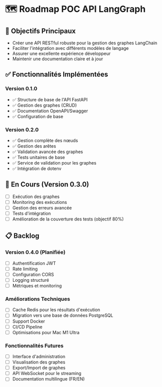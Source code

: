 # 🗺️ Roadmap POC API LangGraph

## 🎯 Objectifs Principaux

- Créer une API RESTful robuste pour la gestion des graphes LangChain
- Faciliter l'intégration avec différents modèles de langage
- Assurer une excellente expérience développeur
- Maintenir une documentation claire et à jour

## ✅ Fonctionnalités Implémentées

### Version 0.1.0
- ✅ Structure de base de l'API FastAPI
- ✅ Gestion des graphes (CRUD)
- ✅ Documentation OpenAPI/Swagger
- ✅ Configuration de base

### Version 0.2.0
- ✅ Gestion complète des nœuds
- ✅ Gestion des arêtes
- ✅ Validation avancée des graphes
- ✅ Tests unitaires de base
- ✅ Service de validation pour les graphes
- ✅ Intégration de dotenv

## 🚀 En Cours (Version 0.3.0)
- [ ] Exécution des graphes
- [ ] Monitoring des exécutions
- [ ] Gestion des erreurs avancée
- [ ] Tests d'intégration
- [ ] Amélioration de la couverture des tests (objectif 80%)

## 📋 Backlog

### Version 0.4.0 (Planifiée)
- [ ] Authentification JWT
- [ ] Rate limiting
- [ ] Configuration CORS
- [ ] Logging structuré
- [ ] Métriques et monitoring

### Améliorations Techniques
- [ ] Cache Redis pour les résultats d'exécution
- [ ] Migration vers une base de données PostgreSQL
- [ ] Support Docker
- [ ] CI/CD Pipeline
- [ ] Optimisations pour Mac M1 Ultra

### Fonctionnalités Futures
- [ ] Interface d'administration
- [ ] Visualisation des graphes
- [ ] Export/Import de graphes
- [ ] API WebSocket pour le streaming
- [ ] Documentation multilingue (FR/EN)